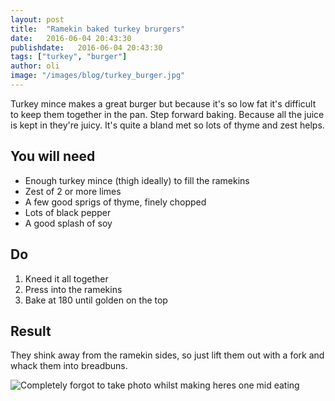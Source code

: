 ```yaml
---
layout: post
title:  "Ramekin baked turkey brurgers"
date:   2016-06-04 20:43:30
publishdate:   2016-06-04 20:43:30
tags: ["turkey", "burger"]
author: oli
image: "/images/blog/turkey_burger.jpg"
---
```


Turkey mince makes a great burger but because it's so low fat it's difficult to keep them together in the pan.  Step forward baking.  Because all the juice is kept in they're juicy.  It's quite a bland met so lots of thyme and zest helps.

## You will need

* Enough turkey mince (thigh ideally) to fill the ramekins
* Zest of 2 or more limes
* A few good sprigs of thyme, finely chopped
* Lots of black pepper
* A good splash of soy

## Do

1. Kneed it all together
2. Press into the ramekins
3. Bake at 180 until golden on the top


## Result
They shink away from the ramekin sides, so just lift them out with a fork and whack them into breadbuns.

![Completely forgot to take photo whilst making heres one mid eating](/images/blog/turkey_burger.jpg)




